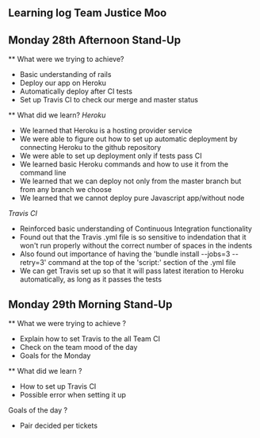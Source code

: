 ## Learning log Team Justice Moo

Monday 28th Afternoon Stand-Up
----

** What were we trying to achieve?
* Basic understanding of rails
* Deploy our app on Heroku
* Automatically deploy after CI tests
* Set up Travis CI to check our merge and master status

** What did we learn?
_Heroku_
* We learned that Heroku is a hosting provider service
* We were able to figure out how to set up automatic deployment by connecting Heroku to the github repository
* We were able to set up deployment only if tests pass CI
* We learned basic Heroku commands and how to use it from the command line
* We learned that we can deploy not only from the master branch but from any branch we choose
* We learned that we cannot deploy pure Javascript app/without node

_Travis CI_
* Reinforced basic understanding of Continuous Integration functionality
* Found out that the Travis .yml file is so sensitive to indendation that it won't run properly without the correct number of spaces in the indents
* Also found out importance of having the 'bundle install --jobs=3 --retry=3' command at the top of the 'script:' section of the .yml file
* We can get Travis set up so that it will pass latest iteration to Heroku automatically, as long as it passes the tests



Monday 29th Morning Stand-Up
--------------------------------------------

** What we were trying to achieve ?
* Explain how to set Travis to the all Team CI
* Check on the team mood of the day
* Goals for the Monday

** What did we learn ?
* How to set up Travis CI
* Possible error when setting it up

Goals of the day ?
* Pair decided per tickets

